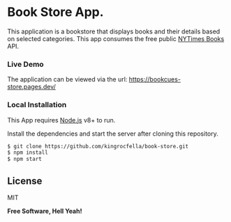 # Book Store App.

This application is a bookstore that displays books and their details based on selected categories.
This app consumes the free public [NYTimes Books](https://developer.nytimes.com/docs/books-product/1/overview) API.

### Live Demo

The application can be viewed via the url: https://bookcues-store.pages.dev/

### Local Installation

This App requires [Node.js](https://nodejs.org/) v8+ to run.

Install the dependencies and start the server after cloning this repository.

```sh
$ git clone https://github.com/kingrocfella/book-store.git
$ npm install
$ npm start
```

## License

MIT

**Free Software, Hell Yeah!**
